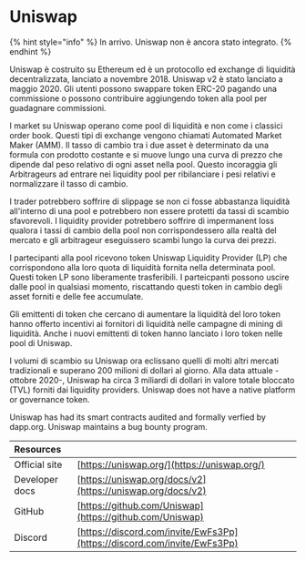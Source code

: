 # Uniswap

{% hint style="info" %}
In arrivo. Uniswap non è ancora stato integrato.
{% endhint %}

Uniswap è costruito su Ethereum ed è un protocollo ed exchange di liquidità decentralizzata, lanciato a novembre 2018. Uniswap v2 è stato lanciato a maggio 2020. Gli utenti possono swappare token ERC-20 pagando una commissione o possono contribuire aggiungendo token alla pool per guadagnare commissioni.

I market su Uniswap operano come pool di liquidità e non come i classici order book. Questi tipi di exchange vengono chiamati Automated Market Maker \(AMM\). Il tasso di cambio tra i due asset è determinato da una formula con prodotto costante e si muove lungo una curva di prezzo che dipende dal peso relativo di ogni asset nella pool. Questo incoraggia gli Arbitrageurs ad entrare nei liquidity pool per ribilanciare i pesi relativi e normalizzare il tasso di cambio.

I trader potrebbero soffrire di slippage se non ci fosse abbastanza liquidità all'interno di una pool e potrebbero non essere protetti da tassi di scambio sfavorevoli. I liquidity provider potrebbero soffrire di impermanent loss qualora i tassi di cambio della pool non corrispondessero alla realtà del mercato e gli arbitrageur eseguissero scambi lungo la curva dei prezzi.

I partecipanti alla pool ricevono token Uniswap Liquidity Provider \(LP\) che corrispondono alla loro quota di liquidità fornita nella determinata pool. Questi token LP sono liberamente trasferibili. I parteicpanti possono uscire dalle pool in qualsiasi momento, riscattando questi token in cambio degli asset forniti e delle fee accumulate.

Gli emittenti di token che cercano di aumentare la liquidità del loro token hanno offerto incentivi ai fornitori di liquidità nelle campagne di mining di liquidità. Anche i nuovi emittenti di token hanno lanciato i loro token nelle pool di Uniswap.

I volumi di scambio su Uniswap ora eclissano quelli di molti altri mercati tradizionali e superano 200 milioni di dollari al giorno. Alla data attuale -ottobre 2020-, Uniswap ha circa 3 miliardi di dollari in valore totale bloccato \(TVL\) forniti dai liquidity providers. Uniswap does not have a native platform or governance token.

Uniswap has had its smart contracts audited and formally verfied by dapp.org. Uniswap maintains a bug bounty program.

| Resources      |                                                                          |
|:-------------- |:------------------------------------------------------------------------ |
| Official site  | [https://uniswap.org/](https://uniswap.org/)                             |
| Developer docs | [https://uniswap.org/docs/v2](https://uniswap.org/docs/v2)               |
| GitHub         | [https://github.com/Uniswap](https://github.com/Uniswap)                 |
| Discord        | [https://discord.com/invite/EwFs3Pp](https://discord.com/invite/EwFs3Pp) |

